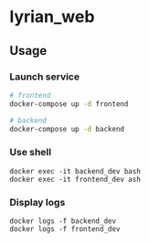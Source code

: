 # lyrian_web

## Usage

### Launch service

```sh
# frontend
docker-compose up -d frontend

# backend
docker-compose up -d backend
```

### Use shell

```
docker exec -it backend_dev bash
docker exec -it frontend_dev ash
```

### Display logs

```
docker logs -f backend_dev
docker logs -f frontend_dev
```
